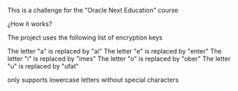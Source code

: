 This is a challenge for the "Oracle Next Education" course

¿How it works?

The project uses the following list of encryption keys

The letter "a" is replaced by "ai"
The letter "e" is replaced by "enter"
The letter "i" is replaced by "imes"
The letter "o" is replaced by "ober"
The letter "u" is replaced by "ufat"

only supports lowercase letters without special characters
